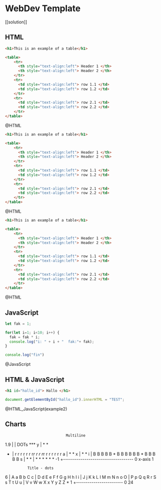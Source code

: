 <!--
author:   Your Name

email:    your@mail.org

version:  0.0.1

language: en

narrator: US English Female

comment:  Try to write a short comment about
          your course, multiline is also okay.


@HTML: @__HTML(@uid)

@__HTML
<script>
    document.getElementById("container_@0").innerHTML = `@input`;
    "LIA: stop";
</script>

<div id="container_@0" class="persistent"></div>
@end

@JavaScript
<script>
let log = console.log;

console.log = function(e){ send.lia("log", e+"\n") };

eval(`@input`)

console.log = log;

"LIA: stop";
</script>
@end

@HTML_JavaScript
<script>
document.getElementById("@0").innerHTML = `@input`;

let log = console.log;

console.log = function(e){ send.lia("log", e+"\n") };

eval(`@input(1)`);

console.log = log;

"LIA: stop";
</script>

<div id="@0"></div>
@end

-->

# WebDev Template

[[solution]]
<script>
  // @input will be replace by the user input
  let input_string = "@input";
  console.log("dddddddddd", input_string.trim().toLowerCase());
  false;
</script>

## HTML

``` html table.html
<h1>This is an example of a table</h1>

<table>
    <tr>
      <th style="text-align:left"> Header 1 </th>
      <th style="text-align:left"> Header 2 </th>
    </tr>
    <tr>
      <td style="text-align:left"> row 1.1 </td>
      <td style="text-align:left"> row 1.2 </td>
    </tr>
    <tr>
      <td style="text-align:left"> row 2.1 </td>
      <td style="text-align:left"> row 2.2 </td>
    </tr>
</table>
```
@HTML


``` html table.html
<h1>This is an example of a table</h1>

<table>
    <tr>
      <th style="text-align:left"> Header 1 </th>
      <th style="text-align:left"> Header 2 </th>
    </tr>
    <tr>
      <td style="text-align:left"> row 1.1 </td>
      <td style="text-align:left"> row 1.2 </td>
    </tr>
    <tr>
      <td style="text-align:left"> row 2.1 </td>
      <td style="text-align:left"> row 2.2 </td>
    </tr>
</table>
```
@HTML


``` html table.html
<h1>This is an example of a table</h1>

<table>
    <tr>
      <th style="text-align:left"> Header 1 </th>
      <th style="text-align:left"> Header 2 </th>
    </tr>
    <tr>
      <td style="text-align:left"> row 1.1 </td>
      <td style="text-align:left"> row 1.2 </td>
    </tr>
    <tr>
      <td style="text-align:left"> row 2.1 </td>
      <td style="text-align:left"> row 2.2 </td>
    </tr>
</table>
```
@HTML

## JavaScript

``` javascript for-loop.js
let fak = 1;

for(let i=1; i<10; i++) {
  fak = fak * i;
  console.log("i: " + i + "  fak:"+ fak);
}

console.log("fin")
```
@JavaScript


## HTML & JavaScript

```html index.html
<h1 id="hallo_id"> Hallo </h1>
```
```javascript  test.js
document.getElementById("hallo_id").innerHTML = "TEST";
```
@HTML_JavaScript(example2)



## Charts


                                Multiline
1.9 |
    |    DOTs         ***
  y |               *     *
  - | r r r r r r r*r r r r*r r r r r r r
  a |             *         *
  x |            *           *
  i | B B B B B * B B B B B B * B B B B B
  s |         *                 *
    | *  * *                       * *  *
 -1 +------------------------------------
    0              x-axis               1


               Title - dots
6 | A a B b C c
  | D d E e F f G g H h I i
  | J j K k L l M m N n o O
  | P p Q q R r S s T t U u
  | V v W w X x Y y Z Z   *
1 +------------------------
  0                      24
